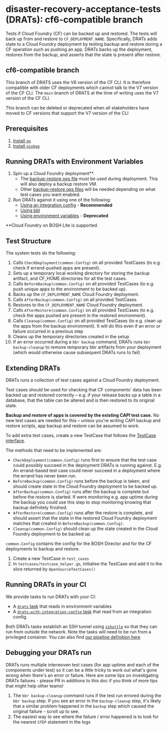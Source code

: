 # disaster-recovery-acceptance-tests (DRATs): cf6-compatible branch

Tests if Cloud Foundry (CF) can be backed up and restored. The tests will back up from and restore to `CF_DEPLOYMENT_NAME`.
Specifically, DRATs adds state to a Cloud Foundry deployment by testing backup and restore during a CF operation such as pushing an app. DRATs backs up the deployment, restores from the backup, and asserts that the state is present after restore.

## cf6-compatible branch
This branch of DRATS uses the V6 version of the CF CLI. It is
therefore compatible with older CF deployments which cannot talk to
the V7 version of the CF CLI. The `main` branch of DRATS at the time
of writing uses the V7 version of the CF CLI.

This branch can be deleted or deprecated when all stakeholders have
moved to CF versions that support the V7 version of the CLI


## Prerequisites
1. [Install `go`](https://golang.org/)
1. [Install `ginkgo`](https://github.com/onsi/ginkgo)

## Running DRATs with Environment Variables

1. Spin up a Cloud Foundry deployment**.
    * The [backup-restore ops file](https://github.com/cloudfoundry/cf-deployment/blob/master/operations/backup-and-restore/enable-backup-restore.yml) must be used during deployment. This will also deploy a backup restore VM.
    * Other [backup-restore ops files](https://github.com/cloudfoundry/cf-deployment/blob/master/operations/backup-and-restore) will be needed depending on what test cases you want enabled.
2. Run DRATs against it using one of the following:
    * [Using an integration config](docs/testing_with_config.md) - **Recommended**
    * [Using bbl](docs/testing_with_bbl.md)
    * [Using environment variables](docs/testing_with_env_vars.md) - **Deprecated**

**Cloud Foundry on BOSH Lite is supported.


## Test Structure

The system tests do the following:

1. Calls `CheckDeployment(common.Config)` on all provided TestCases (to e.g. check if errand-pushed apps are present).
1. Sets up a temporary local working directory for storing the backup artifact, and CF_HOME directories for all the test cases.
1. Calls `BeforeBackup(common.Config)` on all provided TestCases (to e.g. push unique apps to the environment to be backed up).
1. Backs up the `CF_DEPLOYMENT_NAME` Cloud Foundry deployment.
1. Calls `AfterBackup(common.Config)` on all provided TestCases.
1. Restores to the `CF_DEPLOYMENT_NAME` Cloud Foundry deployment.
1. Calls `AfterRestore(common.Config)` on all provided TestCases (to e.g. check the apps pushed are present in the restored environment).
1. Calls `Cleanup(common.Config)` on all provided TestCases (to e.g. clean up the apps from the backup environment). It will do this even if an error or failure occurred in a previous step
1. Cleans up the temporary directories created in the setup
1. If an error occurred during a `bbr backup` command, DRATs runs `bbr backup-cleanup` to remove temporary bbr artifacts from your deployment (which would otherwise cause subsequent DRATs runs to fail)

## Extending DRATs

DRATs runs a collection of test cases against a Cloud Foundry deployment.

Test cases should be used for checking that CF components' data has been backed up and restored correctly – e.g. if your release backs up a table in a database, that the table can be altered and is then restored to its original state.

**Backup and restore of apps is covered by the existing CAPI test case.** No new test cases are needed for this – unless you're writing CAPI backup and restore scripts, app backup and restore can be assumed to work.

To add extra test cases, create a new TestCase that follows the [TestCase interface](https://github.com/cloudfoundry-incubator/disaster-recovery-acceptance-tests/blob/master/runner/testcase.go).

The methods that need to be implemented are:
* `CheckDeployment(common.Config)` runs first to ensure that the test case could possibly succeed in the deployment DRATs is running against. E.g. An errand-based test case could never succeed in a deployment where the errand has never been run.
* `BeforeBackup(common.Config)` runs before the backup is taken, and should create state in the Cloud Foundry deployment to be backed up.
* `AfterBackup(common.Config)` runs after the backup is complete but before the restore is started. If were monitoring e.g. app uptime during the backup you could use this step to stop monitoring knowing that backup definitely finished.
* `AfterRestore(common.Config)` runs after the restore is complete, and should assert that the state in the restored Cloud Foundry deployment matches that created in `BeforeBackup(common.Config)`.
* `Cleanup(common.Config)` should clean up the state created in the Cloud Foundry deployment to be backed up.

`common.Config` contains the config for the BOSH Director and for the CF deployments to backup and restore.

1. Create a new TestCase in `test_cases`
1. In `testcases/testcase_helper.go`, initialise the TestCase and add it to the slice returned by `OpenSourceTestCases()`

## Running DRATs in your CI

We provide tasks to run DRATs with your CI:
* A [`drats` task](https://github.com/cloudfoundry-incubator/disaster-recovery-acceptance-tests/tree/master/ci/drats) that reads in environment variables
* A [`drats-with-integration-config` task](https://github.com/cloudfoundry-incubator/disaster-recovery-acceptance-tests/tree/master/ci/drats-with-integration-config) that read from an integration config.

Both DRATs tasks establish an SSH tunnel using [`sshuttle`](http://sshuttle.readthedocs.io) so that they can run from outside the network. Note the tasks will need to be run from a privileged container.
You can also find [our pipeline definition here](https://github.com/cloudfoundry-incubator/backup-and-restore-ci/blob/master/pipelines/drats/pipeline.yml)

## Debugging your DRATs run

DRATs runs multiple interwoven test cases (for app uptime and each of the components under test) so it can be a little tricky to work out what's gone wrong when there's an error or failure. Here are some tips on investigating DRATs failures - please PR in additions to this doc if you think of more tips that might help other teams!

1. The `bbr backup-cleanup` command runs if the test run errored during the `bbr backup` step. If you see an error in the `backup-cleanup` step, it's likely that a similar problem happened in the `backup` step which caused the original failure - scroll up to see.
1. The easiest way to see where the failure / error happened is to look for the nearest `STEP` statement in the logs
